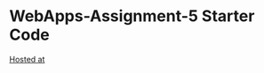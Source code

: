 # WebApps-Assignment-5 Starter Code

[Hosted at](https://44-563-web-apps-s22.github.io/webapps-s22-assignment-5-shaik-S546901/birds.html)
